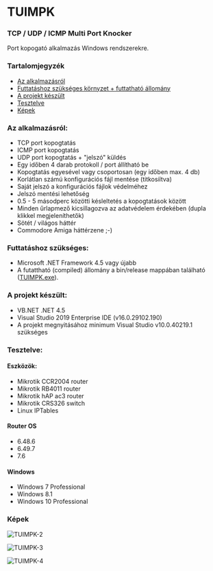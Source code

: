 # TUIMPK
### TCP / UDP / ICMP Multi Port Knocker

Port kopogató alkalmazás Windows rendszerekre.

### Tartalomjegyzék

- [Az alkalmazásról](#az-alkalmaz%C3%A1sr%C3%B3l)
- [Futtatáshoz szükséges környzet + futtatható állomány](#futtat%C3%A1shoz-sz%C3%BCks%C3%A9ges)
- [A projekt készült](#a-projekt-k%C3%A9sz%C3%BClt)
- [Tesztelve](#tesztelve)
- [Képek](#k%C3%A9pek)


### Az alkalmazásról:

* TCP port kopogtatás
* ICMP port kopogtatás
* UDP port kopogtatás + "jelszó" küldés
* Egy időben 4 darab protokoll / port állítható be
* Kopogtatás egyesével vagy csoportosan (egy időben max. 4 db)
* Korlátlan számú konfigurációs fájl mentése (titkosíítva)
* Saját jelszó a konfigurációs fájlok védelméhez
* Jelszó mentési lehetőség
* 0.5 - 5 másodperc közötti késleltetés a kopogtatások között
* Minden űrlapmező kicsillagozva az adatvédelem érdekében (dupla klikkel megjeleníthetők)
* Sötét / világos háttér
* Commodore Amiga háttérzene ;-)


### Futtatáshoz szükséges:

* Microsoft .NET Framework 4.5 vagy újabb
* A futattható (compiled) állomány a bin/release mappában található ([TUIMPK.exe](https://github.com/Alpha-Buchotep/TUIMPK/tree/main/TUIMPK/bin/Release)).

### A projekt készült:

* VB.NET .NET 4.5
* Visual Studio 2019 Enterprise IDE (v16.0.29102.190)
* A projekt megnyitásához minimum Visual Studio v10.0.40219.1 szükséges


### Tesztelve:

#### Eszközök:

* Mikrotik CCR2004 router
* Mikrotik RB4011 router
* Mikrotik hAP ac3 router
* Mikrotik CRS326 switch
* Linux IPTables

#### Router OS

* 6.48.6
* 6.49.7
* 7.6

#### Windows

* Windows 7 Professional
* Windows 8.1
* Windows 10 Professional

### Képek

![TUIMPK-2](https://user-images.githubusercontent.com/63890454/230176876-7b7c84f0-8b9d-4ba8-98eb-e257b07824cc.jpg)


![TUIMPK-3](https://user-images.githubusercontent.com/63890454/230176870-436655f9-3998-4d86-9557-b9c66f588c61.jpg)


![TUIMPK-4](https://user-images.githubusercontent.com/63890454/230507774-ee0ef57c-c6ea-4aa0-bcfa-d7269ce58254.jpg)

